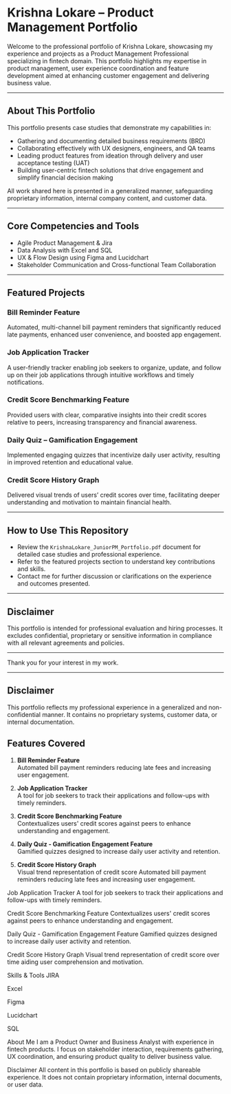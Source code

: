 # Krishna Lokare – Product Management Portfolio

Welcome to the professional portfolio of Krishna Lokare, showcasing my experience and projects as a Product Management Professional specializing in fintech domain. This portfolio highlights my expertise in product management, user experience coordination and feature development aimed at enhancing customer engagement and delivering business value.

---

## About This Portfolio

This portfolio presents case studies that demonstrate my capabilities in:

- Gathering and documenting detailed business requirements (BRD)  
- Collaborating effectively with UX designers, engineers, and QA teams  
- Leading product features from ideation through delivery and user acceptance testing (UAT)  
- Building user-centric fintech solutions that drive engagement and simplify financial decision making  

All work shared here is presented in a generalized manner, safeguarding proprietary information, internal company content, and customer data.

---

## Core Competencies and Tools

- Agile Product Management & Jira  
- Data Analysis with Excel and SQL  
- UX & Flow Design using Figma and Lucidchart  
- Stakeholder Communication and Cross-functional Team Collaboration  

---

## Featured Projects

### Bill Reminder Feature  
Automated, multi-channel bill payment reminders that significantly reduced late payments, enhanced user convenience, and boosted app engagement.

### Job Application Tracker  
A user-friendly tracker enabling job seekers to organize, update, and follow up on their job applications through intuitive workflows and timely notifications.

### Credit Score Benchmarking Feature  
Provided users with clear, comparative insights into their credit scores relative to peers, increasing transparency and financial awareness.

### Daily Quiz – Gamification Engagement  
Implemented engaging quizzes that incentivize daily user activity, resulting in improved retention and educational value.

### Credit Score History Graph  
Delivered visual trends of users’ credit scores over time, facilitating deeper understanding and motivation to maintain financial health.

---

## How to Use This Repository

- Review the `KrishnaLokare_JuniorPM_Portfolio.pdf` document for detailed case studies and professional experience.  
- Refer to the featured projects section to understand key contributions and skills.  
- Contact me for further discussion or clarifications on the experience and outcomes presented.

---

## Disclaimer

This portfolio is intended for professional evaluation and hiring processes. It excludes confidential, proprietary or sensitive information in compliance with all relevant agreements and policies.

---

Thank you for your interest in my work.

---

## Disclaimer

This portfolio reflects my professional experience in a generalized and non-confidential manner. It contains no proprietary systems, customer data, or internal documentation.

## Features Covered

1. **Bill Reminder Feature**  
   Automated bill payment reminders reducing late fees and increasing user engagement.

2. **Job Application Tracker**  
   A tool for job seekers to track their applications and follow-ups with timely reminders.

3. **Credit Score Benchmarking Feature**  
   Contextualizes users' credit scores against peers to enhance understanding and engagement.

4. **Daily Quiz - Gamification Engagement Feature**  
   Gamified quizzes designed to increase daily user activity and retention.

5. **Credit Score History Graph**  
   Visual trend representation of credit score
Automated bill payment reminders reducing late fees and increasing user engagement.

Job Application Tracker
A tool for job seekers to track their applications and follow-ups with timely reminders.

Credit Score Benchmarking Feature
Contextualizes users' credit scores against peers to enhance understanding and engagement.

Daily Quiz - Gamification Engagement Feature
Gamified quizzes designed to increase daily user activity and retention.

Credit Score History Graph
Visual trend representation of credit score over time aiding user comprehension and motivation.

Skills & Tools
JIRA

Excel

Figma

Lucidchart

SQL

About Me
I am a Product Owner and Business Analyst with experience in fintech products. I focus on stakeholder interaction, requirements gathering, UX coordination, and ensuring product quality to deliver business value.

Disclaimer
All content in this portfolio is based on publicly shareable experience. It does not contain proprietary information, internal documents, or user data.
